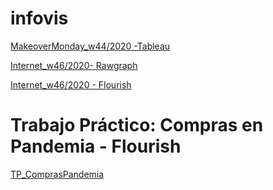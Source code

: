 # infovis
[MakeoverMonday_w44/2020 -Tableau](https://danielaromero1.github.io/infovis/w44_tableau.html)

[Internet_w46/2020- Rawgraph](https://danielaromero1.github.io/infovis/w46_rawgraph.html)

[Internet_w46/2020 - Flourish](https://danielaromero1.github.io/infovis/w46_flourish.html)

# Trabajo Práctico: Compras en Pandemia - Flourish

[TP_ComprasPandemia](https://danielaromero1.github.io/infovis/TP_ComprasPandemia.html)

